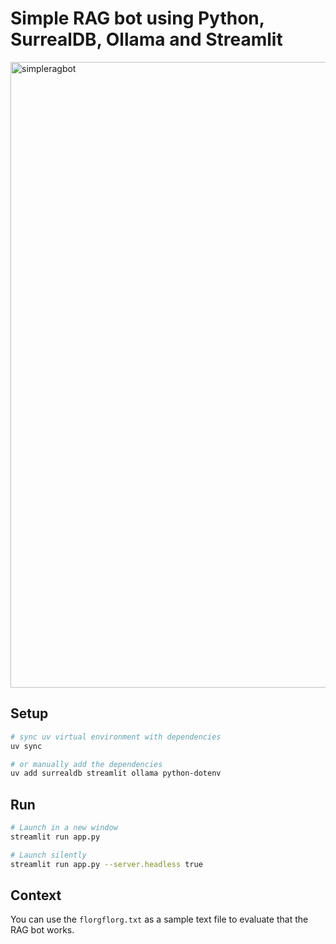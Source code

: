 # Simple RAG bot using Python, SurrealDB, Ollama and Streamlit 

<img width="800" height="1001" alt="simpleragbot" src="https://github.com/user-attachments/assets/43f74f7e-6205-40ea-99d2-0ba10bd22b20" />

## Setup

```bash
# sync uv virtual environment with dependencies
uv sync

# or manually add the dependencies
uv add surrealdb streamlit ollama python-dotenv
```

## Run

```bash
# Launch in a new window
streamlit run app.py 

# Launch silently
streamlit run app.py --server.headless true
```

## Context

You can use the `florgflorg.txt` as a sample text file to evaluate that the RAG bot works.
